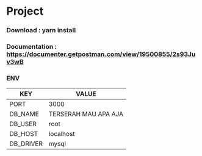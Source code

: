 # Project

### Download : yarn install

### Documentation : https://documenter.getpostman.com/view/19500855/2s93Juv3wB

### ENV

| KEY       | VALUE                |
| --------- | -------------------- |
| PORT      | 3000                 |
| DB_NAME   | TERSERAH MAU APA AJA |
| DB_USER   | root                 |
| DB_HOST   | localhost            |
| DB_DRIVER | mysql                |
